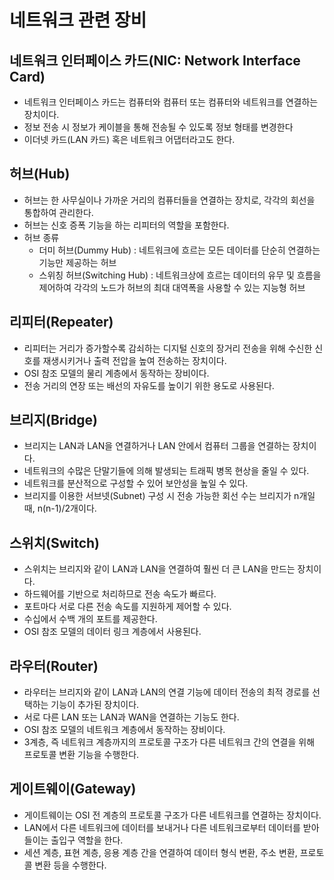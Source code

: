 # 네트워크 관련 장비
## 네트워크 인터페이스 카드(NIC: Network Interface Card)

* 네트워크 인터페이스 카드는 컴퓨터와 컴퓨터 또는 컴퓨터와 네트워크를 연결하는 장치이다.
* 정보 전송 시 정보가 케이블을 통해 전송될 수 있도록 정보 형태를 변경한다
* 이더넷 카드(LAN 카드) 혹은 네트워크 어댑터라고도 한다.

## 허브(Hub)
* 허브는 한 사무실이나 가까운 거리의 컴퓨터들을 연결하는 장치로, 각각의 회선을 통합하여 관리한다.
* 허브는 신호 증폭 기능을 하는 리피터의 역할을 포함한다.
* 허브 종류
    * 더미 허브(Dummy Hub) : 네트워크에 흐르는 모든 데이터를 단순히 연결하는 기능만 제공하는 허브
    * 스위칭 허브(Switching Hub) : 네트워크상에 흐르는 데이터의 유무 및 흐름을 제어하여 각각의 노드가 허브의 최대 대역폭을 사용할 수 있는 지능형 허브
    
## 리피터(Repeater)
* 리피터는 거리가 증가할수록 감쇠하는 디지털 신호의 장거리 전송을 위해 수신한 신호를 재생시키거나 출력 전압을 높여 전송하는 장치이다.
* OSI 참조 모델의 물리 계층에서 동작하는 장비이다.
* 전송 거리의 연장 또는 배선의 자유도를 높이기 위한 용도로 사용된다.

## 브리지(Bridge)
* 브리지는 LAN과 LAN을 연결하거나 LAN 안에서 컴퓨터 그룹을 연결하는 장치이다.
* 네트워크의 수많은 단말기들에 의해 발생되는 트래픽 병목 현상을 줄일 수 있다.
* 네트워크를 분산적으로 구성할 수 있어 보안성을 높일 수 있다.
* 브리지를 이용한 서브넷(Subnet) 구성 시 전송 가능한 회선 수는 브리지가 n개일 때, n(n-1)/2개이다.

## 스위치(Switch)
* 스위치는 브리지와 같이 LAN과 LAN을 연결하여 훨씬 더 큰 LAN을 만드는 장치이다.
* 하드웨어를 기반으로 처리하므로 전송 속도가 빠르다.
* 포트마다 서로 다른 전송 속도를 지원하게 제어할 수 있다.
* 수십에서 수백 개의 포트를 제공한다.
* OSI 참조 모델의 데이터 링크 계층에서 사용된다.

## 라우터(Router)
* 라우터는 브리지와 같이 LAN과 LAN의 연결 기능에 데이터 전송의 최적 경로를 선택하는 기능이 추가된 장치이다.
* 서로 다른 LAN 또는 LAN과 WAN을 연결하는 기능도 한다.
* OSI 참조 모델의 네트워크 계층에서 동작하는 장비이다.
* 3계층, 즉 네트워크 계층까지의 프로토콜 구조가 다른 네트워크 간의 연결을 위해 프로토콜 변환 기능을 수행한다.

## 게이트웨이(Gateway)
* 게이트웨이는 OSI 전 계층의 프로토콜 구조가 다른 네트워크를 연결하는 장치이다.
* LAN에서 다른 네트워크에 데이터를 보내거나 다른 네트워크로부터 데이터를 받아들이는 출입구 역할을 한다.
* 세션 계층, 표현 계층, 응용 계층 간을 연결하여 데이터 형식 변환, 주소 변환, 프로토콜 변환 등을 수행한다.
